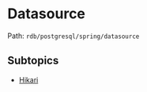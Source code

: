 # Datasource

Path: `rdb/postgresql/spring/datasource`

## Subtopics
- [Hikari](./hikari/README.md)
